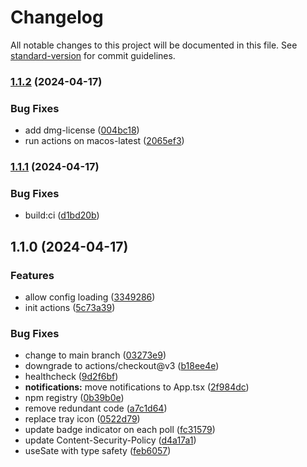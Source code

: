 # Changelog

All notable changes to this project will be documented in this file. See [standard-version](https://github.com/conventional-changelog/standard-version) for commit guidelines.

### [1.1.2](https://github.com/raskanskyz/service-swagger/compare/v1.1.1...v1.1.2) (2024-04-17)


### Bug Fixes

* add dmg-license ([004bc18](https://github.com/raskanskyz/service-swagger/commit/004bc185049be9383c2ea0c547eb565cd61bb216))
* run actions on macos-latest ([2065ef3](https://github.com/raskanskyz/service-swagger/commit/2065ef3028d2ee1114a176144830ad08178375e9))

### [1.1.1](https://github.com/raskanskyz/service-swagger/compare/v1.1.0...v1.1.1) (2024-04-17)


### Bug Fixes

* build:ci ([d1bd20b](https://github.com/raskanskyz/service-swagger/commit/d1bd20b480365d1f959f05597ab09233ca3abc55))

## 1.1.0 (2024-04-17)


### Features

* allow config loading ([3349286](https://github.com/raskanskyz/service-swagger/commit/3349286b802688ae0b1bcf401f3fac9e494e124c))
* init actions ([5c73a39](https://github.com/raskanskyz/service-swagger/commit/5c73a39b886daa273278622d961d9a1b85df4a44))


### Bug Fixes

* change to main branch ([03273e9](https://github.com/raskanskyz/service-swagger/commit/03273e9a4eb96f3ae1f4d8357060cc881918d991))
* downgrade to actions/checkout@v3 ([b18ee4e](https://github.com/raskanskyz/service-swagger/commit/b18ee4e6c3d80af63a00b89709d2f073668ab694))
* healthcheck ([9d2f6bf](https://github.com/raskanskyz/service-swagger/commit/9d2f6bf0bcfb851b5cdfefb8bb184dbbd7d15010))
* **notifications:** move notifications to App.tsx ([2f984dc](https://github.com/raskanskyz/service-swagger/commit/2f984dc2e9565b5f185a6253ea598ea78d8b960e))
* npm registry ([0b39b0e](https://github.com/raskanskyz/service-swagger/commit/0b39b0eeea21526809e4f3a82ef82d53406a96c4))
* remove redundant code ([a7c1d64](https://github.com/raskanskyz/service-swagger/commit/a7c1d648c9c8ce71f642a807456ce5d4a3a2b969))
* replace tray icon ([0522d79](https://github.com/raskanskyz/service-swagger/commit/0522d7933f4da164472706dccb91099f1eb45135))
* update badge indicator on each poll ([fc31579](https://github.com/raskanskyz/service-swagger/commit/fc31579957a3599c507a94fb8df8c6f119f2e5ae))
* update Content-Security-Policy ([d4a17a1](https://github.com/raskanskyz/service-swagger/commit/d4a17a1f19dd726fbe0a9e17927c74c1a2ac24ac))
* useSate with type safety ([feb6057](https://github.com/raskanskyz/service-swagger/commit/feb6057c9e85f386163d92f97be94b5d7434beaf))
